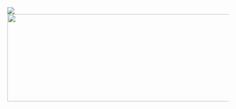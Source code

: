 
<img src="https://capsule-render.vercel.app/api?type=wave&color=auto&height=250&width=400&section=header&text=Hey%20Everyone!&fontSize=85" />

  <img height="200" width="600" src="https://64.media.tumblr.com/7cd63cc35621e773025c47d88909816d/82f57bfab537864f-f3/s1280x1920/001631ef92b230a8fba56e6dff553733868f3b12.gif"/>


